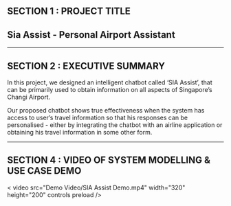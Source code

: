 ## SECTION 1 : PROJECT TITLE
## Sia Assist - Personal Airport Assistant

---
## SECTION 2 : EXECUTIVE SUMMARY

In this project, we designed an intelligent chatbot called ‘SIA Assist’, that
can be primarily used to obtain information on all aspects of Singapore’s Changi Airport.

Our proposed chatbot shows true effectiveness when the system has access to user’s travel
information so that his responses can be personalised - either by integrating the chatbot with
an airline application or obtaining his travel information in some other form.


---
## SECTION 4 : VIDEO OF SYSTEM MODELLING & USE CASE DEMO

< video src="Demo Video/SIA Assist Demo.mp4" width="320" height="200" controls preload />
